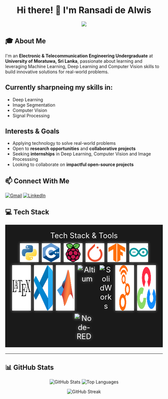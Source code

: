
<h1 align="center">Hi there! 👋 I'm Ransadi de Alwis</h1>


<p align="center">
  
  <img src="https://komarev.com/ghpvc/?username=RansadiDeAlwis&label=Profile+Views&color=blue&style=flat"  /> 
</p>

## 🎓 About Me
I'm an **Electronic & Telecommunication Engineering Undergraduate** at **University of Moratuwa, Sri Lanka**, passionate about learning and leveraging Machine Learning, Deep Learning and Computer Vision skills to build innovative solutions for real-world problems.

## Currently sharpneing my skills in:
-  Deep Learning   
-  Image Segmentation 
-  Computer Vision
- Signal Processing 

## Interests & Goals
- Applying technology to solve real-world problems
- Open to **research opportunities** and **collaborative projects**
- Seeking **internships** in Deep Learning, Computer Vision and Image Processsing
- Looking to collaborate on **impactful open-source projects**

## 📫 Connect With Me
[![Gmail](https://img.shields.io/badge/Gmail-D14836?style=for-the-badge&logo=gmail&logoColor=white)](mailto:rmovinya10@gmail.com)
[![LinkedIn](https://img.shields.io/badge/LinkedIn-0077B5?style=for-the-badge&logo=linkedin&logoColor=white)](www.linkedin.com/in/ransadi-de-alwis-739768278)


## 💻 Tech Stack
<div style="background-color: #1a1a1a; padding: 20px; text-align: center; color: white; font-size: 24px; margin: 20px 0;">
  Tech Stack & Tools
  <div style="display: flex; justify-content: center; gap: 10px; margin-top: 10px; flex-wrap: wrap;">
    <img src="https://raw.githubusercontent.com/devicons/devicon/master/icons/python/python-original.svg" alt="Python" width="60" style="filter: drop-shadow(0 0 5px rgba(255, 255, 255, 0.5));">
    <img src="https://raw.githubusercontent.com/devicons/devicon/master/icons/cplusplus/cplusplus-original.svg" alt="C++" width="60" style="filter: drop-shadow(0 0 5px rgba(255, 255, 255, 0.5));">
    <img src="https://raw.githubusercontent.com/devicons/devicon/master/icons/raspberrypi/raspberrypi-original.svg" alt="Raspberry Pi" width="60" style="filter: drop-shadow(0 0 5px rgba(255, 255, 255, 0.5));">
    <img src="https://raw.githubusercontent.com/devicons/devicon/master/icons/pytorch/pytorch-original.svg" alt="PyTorch" width="60" style="filter: drop-shadow(0 0 5px rgba(255, 255, 255, 0.5));">
    <img src="https://raw.githubusercontent.com/devicons/devicon/master/icons/tensorflow/tensorflow-original.svg" alt="TensorFlow" width="60" style="filter: drop-shadow(0 0 5px rgba(255, 255, 255, 0.5));">
    <img src="https://raw.githubusercontent.com/devicons/devicon/master/icons/arduino/arduino-original.svg" alt="Arduino" width="60" style="filter: drop-shadow(0 0 5px rgba(255, 255, 255, 0.5));">
    <img src="https://raw.githubusercontent.com/devicons/devicon/master/icons/latex/latex-original.svg" alt="LaTeX" width="60" style="filter: drop-shadow(0 0 5px rgba(255, 255, 255, 0.5));">
    <img src="https://raw.githubusercontent.com/devicons/devicon/master/icons/vscode/vscode-original.svg" alt="VS Code" width="60" style="filter: drop-shadow(0 0 5px rgba(255, 255, 255, 0.5));">
    <img src="https://raw.githubusercontent.com/devicons/devicon/master/icons/matlab/matlab-original.svg" alt="MATLAB" width="60" style="filter: drop-shadow(0 0 5px rgba(255, 255, 255, 0.5));">
    <img src="[https://raw.githubusercontent.com/devicons/devicon/master/icons/altium/altium-original.svg](https://upload.wikimedia.org/wikipedia/commons/7/75/Altium_Logo.svg)" alt="Altium" width="60" style="filter: drop-shadow(0 0 5px rgba(255, 255, 255, 0.5));">
   <img src="https://img.icons8.com/external-tal-revivo-color-tal-revivo/48/null/external-solidworks-a-solid-modeling-computer-aided-design-cad-and-computer-aided-engineering-logo-color-tal-revivo.png" width="40" alt="SolidWorks"/>




  <img src="https://raw.githubusercontent.com/devicons/devicon/master/icons/gnuradio/gnuradio-original.svg" alt="GNU Radio" width="60" style="filter: drop-shadow(0 0 5px rgba(255, 255, 255, 0.5));">
    <img src="https://raw.githubusercontent.com/devicons/devicon/master/icons/opencv/opencv-original.svg" alt="OpenCV" width="60" style="filter: drop-shadow(0 0 5px rgba(255, 255, 255, 0.5));">
    <img src="https://raw.githubusercontent.com/nodered/node-red/master/packages/node_modules/node-red/public/red/images/node-red.svg" alt="Node-RED" width="60" style="filter: drop-shadow(0 0 5px rgba(255, 255, 255, 0.5));">
  </div>
</div>

---

## 📊 GitHub Stats
<p align="center">
  <img src="https://github-readme-stats.vercel.app/api?username=RansadiDeAlwis&show_icons=true&theme=radical" alt="GitHub Stats" />
  <img src="https://github-readme-stats.vercel.app/api/top-langs/?username=RansadiDeAlwis&layout=compact&theme=radical" alt="Top Languages" />
</p>

<p align="center">
  <img src="https://github-readme-streak-stats.herokuapp.com/?user=RansadiDeAlwis&theme=radical" alt="GitHub Streak" />
</p>


















